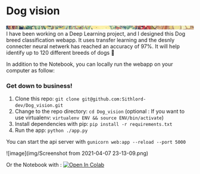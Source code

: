 # Dog vision
![separator](img/sep.jpeg)
I have been working on a Deep Learning project, and I designed this Dog breed classification webapp. It uses transfer learning and the desnly connecter neural netwerk has reached an accuracy of 97%. It will help identify up to 120 different breeds of dogs 🐩

In addition to the Notebook, you can locally run the webapp on your computer as follow:

### Get down to business!
1. Clone this repo: `git clone git@github.com:Sithlord-dev/Dog_vision.git`
2. Change to the repo directory: `cd Dog_vision`
(optional :  If you want to use virtualenv: `virtualenv ENV && source ENV/bin/activate`)
4. Install dependencies with pip: `pip install -r requirements.txt`
7. Run the app: `python ./app.py`

You can start the api server with `gunicorn web:app --reload --port 5000`

![image](img/Screenshot from 2021-04-07 23-13-09.png)

Or the Notebook with : [![Open In Colab](https://colab.research.google.com/assets/colab-badge.svg)](https://colab.research.google.com/github/Sithlord-dev/Dog_vision/blob/main/Dog_bread_classification.ipynb)
